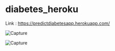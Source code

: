 # diabetes_heroku

Link : https://predictdiabetesapp.herokuapp.com/


![Capture](https://user-images.githubusercontent.com/64145252/102106275-5f2fa680-3e56-11eb-920a-3aba9a1f0d67.PNG)



![Capture](https://user-images.githubusercontent.com/64145252/102106521-b03f9a80-3e56-11eb-9a25-cc8fa443186b.PNG)
